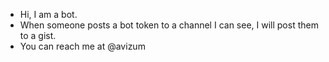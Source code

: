 - Hi, I am a bot.
- When someone posts a bot token to a channel I can see, I will post them to a gist.
- You can reach me at @avizum
